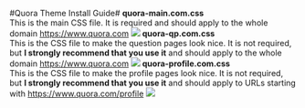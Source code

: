 #Quora Theme Install Guide#
**quora-main.com.css**
<br>
This is the main CSS file. It is required and should apply to the whole domain https://www.quora.com
![](https://img.fanman03.ml/4X31p.png)
**quora-qp.com.css**
<br>
This is the CSS file to make the question pages look nice. It is not required, but **I strongly recommend that you use it** and should apply to the whole domain https://www.quora.com
![](https://img.fanman03.ml/4X31p.png)
**quora-profile.com.css**
<br>
This is the CSS file to make the profile pages look nice. It is not required, but **I strongly recommend that you use it** and should apply to URLs starting with https://www.quora.com/profile
![](https://img.fanman03.ml/XgRrx.png)
